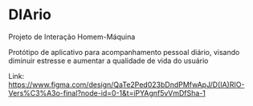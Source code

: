 # DIArio
Projeto de Interação Homem-Máquina 

Protótipo de aplicativo para acompanhamento pessoal diário, visando diminuir estresse e aumentar a qualidade de vida do usuário

Link: https://www.figma.com/design/QaTe2Ped023bDndPMfwApJ/D(IA)RIO-Vers%C3%A3o-final?node-id=0-1&t=iPYAgnf5vVmDfSha-1
